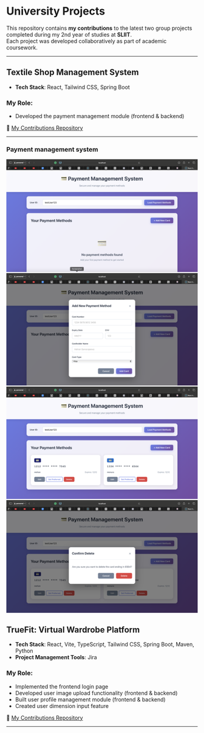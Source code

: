 
#  University Projects

This repository contains **my contributions** to the latest two group projects completed during my 2nd year of studies at **SLIIT**.  
Each project was developed collaboratively as part of academic coursework.

---
##  Textile Shop Management System

- **Tech Stack**: React, Tailwind CSS, Spring Boot  

### My Role:
- Developed the payment management module (frontend & backend)  

📁 [My Contributions Repository](https://github.com/mehan02/payment-management-System)

---
### Payment management system
![Payment management](./assets/payment.png)  
![payment](./assets/payment1.png)
![Payment management](./assets/payment2.png)  
![Payment management](./assets/payment3.png)  



##  TrueFit: Virtual Wardrobe Platform

- **Tech Stack**: React, Vite, TypeScript, Tailwind CSS, Spring Boot, Maven, Python  
- **Project Management Tools**: Jira

###  My Role:
- Implemented the frontend login page  
- Developed user image upload functionality (frontend & backend)  
- Built user profile management module (frontend & backend)  
- Created user dimension input feature  

📁 [My Contributions Repository](https://github.com/mehan02/SE-Project-Contribution-Repo)

---


